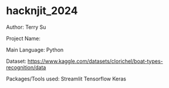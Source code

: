 # hacknjit_2024
 
Author: Terry Su

Project Name: 

Main Language: Python

Dataset: https://www.kaggle.com/datasets/clorichel/boat-types-recognition/data

Packages/Tools used:
Streamlit
Tensorflow
Keras